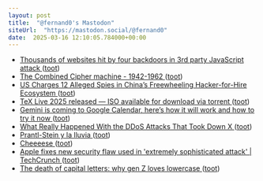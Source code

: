 ```yaml
---
layout: post
title:  "@fernand0's Mastodon"
siteUrl:  "https://mastodon.social/@fernand0"
date:  2025-03-16 12:10:05.784000+00:00
---
```

*  [Thousands of websites hit by four backdoors in 3rd party JavaScript attack ](https://cside.dev/blog/thousands-of-websites-hit-by-four-backdoors-in-3rd-party-javascript-attac) ([toot](https://mastodon.social/@fernand0/114172035450881844))
*  [The Combined Cipher machine - 1942-1962 ](https://chris-intel-corner.blogspot.com/2025/03/the-combined-cipher-machine-1942-1962.htm) ([toot](https://mastodon.social/@fernand0/114171957154379931))
*  [US Charges 12 Alleged Spies in China’s Freewheeling Hacker-for-Hire Ecosystem ](https://www.wired.com/story/us-charges-12-alleged-spies-in-chinas-freewheeling-hacker-for-hire-ecosystem) ([toot](https://mastodon.social/@fernand0/114171570387163284))
*  [TeX Live 2025 released — ISO available for download via torrent ](https://www.texastim.dev/tex-live-2025-iso-available-via-torrent) ([toot](https://mastodon.social/@fernand0/114171326907715147))
*  [Gemini is coming to Google Calendar, here’s how it will work and how to try it now ](https://www.techradar.com/computing/artificial-intelligence/gemini-is-coming-to-google-calendar-heres-how-it-will-work-and-how-to-try-it-no) ([toot](https://mastodon.social/@fernand0/114169776417075934))
*  [What Really Happened With the DDoS Attacks That Took Down X ](https://www.wired.com/story/x-ddos-attack-march-2025) ([toot](https://mastodon.social/@fernand0/114167946623493222))
*  [Prantl-Stein y la lluvia ](https://www.flickr.com/photos/fernand0/54373852277) ([toot](https://mastodon.social/@fernand0/114167881224263718))
*  [Cheeeese ](https://avecesunafoto.wordpress.com/2025/03/15/cheeeese) ([toot](https://mastodon.social/@fernand0/114167816180580508))
*  [Apple fixes new security flaw used in 'extremely sophisticated attack' \| TechCrunch ](https://techcrunch.com/2025/03/11/apple-fixes-new-security-flaw-used-in-extremely-sophisticated-attack) ([toot](https://mastodon.social/@fernand0/114167676890144008))
*  [The death of capital letters: why gen Z loves lowercase ](https://www.theguardian.com/society/2025/feb/18/death-of-capital-letters-why-gen-z-loves-lowercas) ([toot](https://mastodon.social/@fernand0/114167450936228517))
